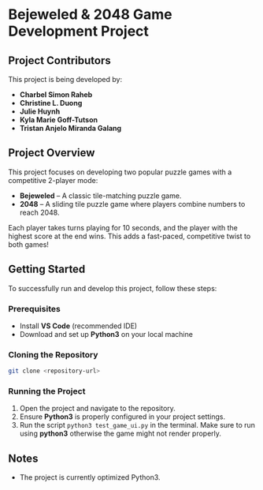 # Bejeweled & 2048 Game Development Project

## Project Contributors
This project is being developed by:
- **Charbel Simon Raheb**
- **Christine L. Duong**
- **Julie Huynh**
- **Kyla Marie Goff-Tutson**
- **Tristan Anjelo Miranda Galang**

## Project Overview
This project focuses on developing two popular puzzle games with a competitive 2-player mode:
- **Bejeweled** – A classic tile-matching puzzle game.
- **2048** – A sliding tile puzzle game where players combine numbers to reach 2048.

Each player takes turns playing for 10 seconds, and the player with the highest score at the end wins. This adds a fast-paced, competitive twist to both games!

## Getting Started
To successfully run and develop this project, follow these steps:

### Prerequisites
- Install **VS Code** (recommended IDE)
- Download and set up **Python3** on your local machine

### Cloning the Repository
```sh
git clone <repository-url>
```

### Running the Project
1. Open the project and navigate to the repository.
1. Ensure **Python3** is properly configured in your project settings.
1. Run the script `python3 test_game_ui.py` in the terminal. Make sure to run using **python3** otherwise the game might not render properly.

## Notes
- The project is currently optimized Python3.


